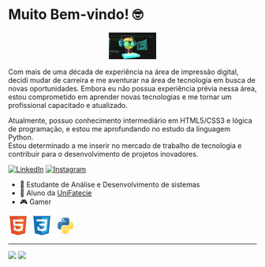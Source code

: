 # Muito Bem-vindo! 🤓

<div align="center"><img src="banner.gif" width="96vw"></div>

<p>Com mais de uma década de experiência na área de impressão digital, decidi mudar de carreira e me aventurar na área de tecnologia em busca de novas oportunidades. Embora eu não possua experiência prévia nessa área, estou comprometido em aprender novas tecnologias e me tornar um profissional capacitado e atualizado.<br>

Atualmente, possuo conhecimento intermediário em HTML5/CSS3 e lógica de programação, e estou me aprofundando no estudo da linguagem Python.<br>Estou determinado a me inserir no mercado de trabalho de tecnologia e contribuir para o desenvolvimento de projetos inovadores.</p>

<div id="badges">
    <a href="https://www.linkedin.com/in/rodrigo-ramone-404b62113/" target="_blank"><img src="https://img.shields.io/badge/LinkedIn-blue?style=for-the-badge&logo=linkedin&logoColor=white" alt="LinkedIn"></a>
    <a href="https://www.instagram.com/rodrigo_ramone/" target="_blank"><img src="https://img.shields.io/badge/Instagram-E4405F?style=for-the-badge&logo=instagram&logoColor=white" alt="Instagram"></a>
</div>

<ul>
    <li>📖 Estudante de Análise e Desenvolvimento de sistemas</li>
    <li>🧡 Aluno da <a href="https://unifatecie.edu.br/" target="_blank">UniFatecie</a></li>
    <li>🎮 Gamer</li>
</ul>

<div>
    <img src="https://raw.githubusercontent.com/devicons/devicon/1119b9f84c0290e0f0b38982099a2bd027a48bf1/icons/html5/html5-original.svg" tittle="HTML5" alt="HTML5" width="40" height="40"/>&nbsp;
    <img src="https://raw.githubusercontent.com/devicons/devicon/1119b9f84c0290e0f0b38982099a2bd027a48bf1/icons/css3/css3-original.svg" tittle="CSS3" alt="CSS3" width="40" height="40"/>&nbsp;
    <img src="https://raw.githubusercontent.com/devicons/devicon/1119b9f84c0290e0f0b38982099a2bd027a48bf1/icons/python/python-original.svg" tittle="Python" alt="Python" width="40" height="40"/>&nbsp;
</div>

---

<div align="left">
        <img height="170em" src="https://github-readme-stats.vercel.app/api?username=RodrigoRamone7&show_icons=true&theme=swift&count_private=true">
        <img height="170em" src="https://github-readme-stats.vercel.app/api/top-langs/?username=RodrigoRamone7&show_icons=true&theme=swift&count_private=true">
</div>



